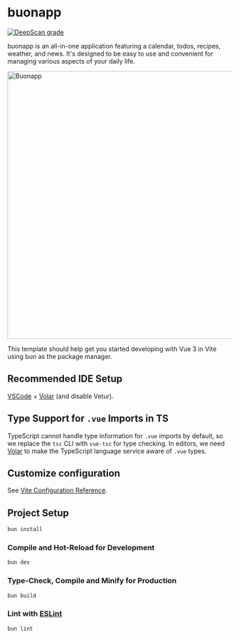 # buonapp

[![DeepScan grade](https://deepscan.io/api/teams/21000/projects/27014/branches/863105/badge/grade.svg)](https://deepscan.io/dashboard#view=project&tid=21000&pid=27014&bid=863105)

buonapp is an all-in-one application featuring a calendar, todos, recipes, weather, and news. It's designed to be easy to use and convenient for managing various aspects of your daily life.

<img src="https://github.com/am9zZWY/buonapp/assets/46693545/100f6b1f-bafc-487a-a466-16437991d288" alt="Buonapp" width="600">

This template should help get you started developing with Vue 3 in Vite using bun as the package manager.

## Recommended IDE Setup

[VSCode](https://code.visualstudio.com/) + [Volar](https://marketplace.visualstudio.com/items?itemName=Vue.volar) (and disable Vetur).

## Type Support for `.vue` Imports in TS

TypeScript cannot handle type information for `.vue` imports by default, so we replace the `tsc` CLI with `vue-tsc` for type checking. In editors, we need [Volar](https://marketplace.visualstudio.com/items?itemName=Vue.volar) to make the TypeScript language service aware of `.vue` types.

## Customize configuration

See [Vite Configuration Reference](https://vitejs.dev/config/).

## Project Setup

```sh
bun install
```

### Compile and Hot-Reload for Development

```sh
bun dev
```

### Type-Check, Compile and Minify for Production

```sh
bun build
```

### Lint with [ESLint](https://eslint.org/)

```sh
bun lint
```
